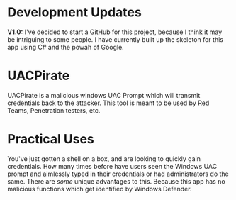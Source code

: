 # Development Updates
**V1.0:** I've decided to start a GitHub for this project, because I think it may be intriguing to some people. I have currently built up the skeleton for this app using C# and the powah of Google. 

# UACPirate
UACPirate is a malicious windows UAC Prompt which will transmit credentials back to the attacker. This tool is meant to be used by Red Teams, Penetration testers, etc. 

# Practical Uses
You've just gotten a shell on a box, and are looking to quickly gain credentials. How many times before have users seen the Windows UAC prompt and aimlessly typed in their credentials or had administrators do the same.
There are *some* unique advantages to this. Because this app has no malicious functions which get identified by Windows Defender. 
